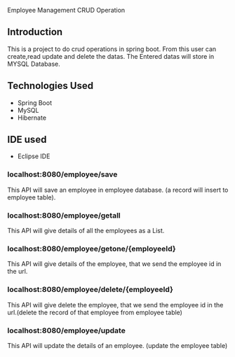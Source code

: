 Employee Management CRUD Operation

##  Introduction 

This is a project to do crud operations in spring boot. From this user can create,read update and delete the datas.
The Entered datas will store in MYSQL Database.

##  Technologies Used 
*  Spring Boot 
*  MySQL 
*  Hibernate

##  IDE used
*  Eclipse IDE

### localhost:8080/employee/save
This API will save an employee in employee database. (a record will insert to employee table). 

### localhost:8080/employee/getall
This API will give details of all the employees as a List. 

### localhost:8080/employee/getone/{employeeId}
This API will give details of the employee, that we send the employee id in the url. 

### localhost:8080/employee/delete/{employeeId}
This API will give delete the employee, that we send the employee id in the url.(delete the record of that employee from employee table) 

### localhost:8080/employee/update
This API will update the details of an employee. (update the employee table) 



